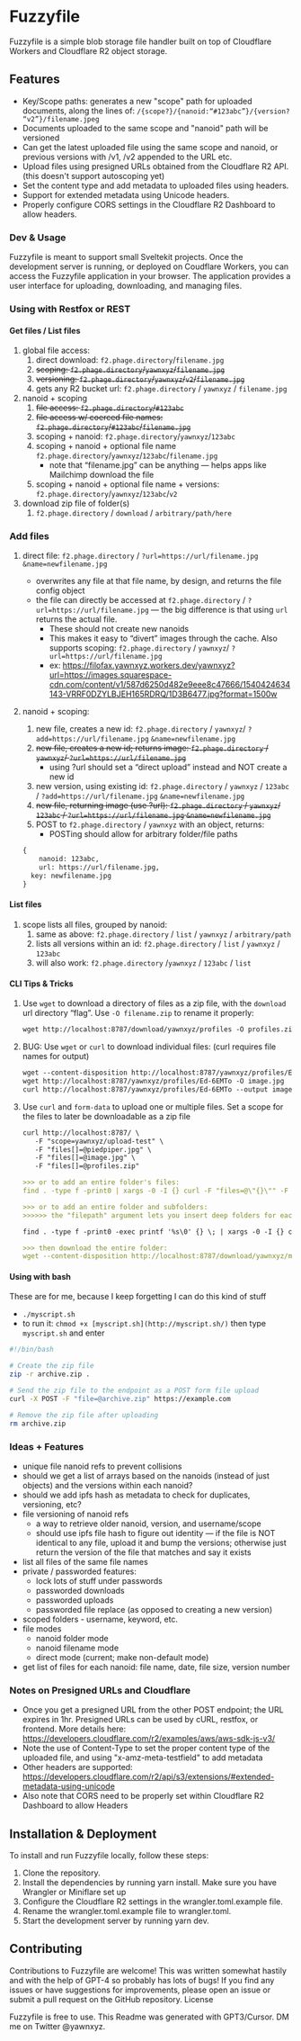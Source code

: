 
# Fuzzyfile

Fuzzyfile is a simple blob storage file handler built on top of Cloudflare Workers and Cloudflare R2 object storage.

## Features

- Key/Scope paths: generates a new "scope" path for uploaded documents, along the lines of: `/{scope?}/{nanoid:“#123abc”}/{version? “v2”}/filename.jpeg`
- Documents uploaded to the same scope and "nanoid" path will be versioned
- Can get the latest uploaded file using the same scope and nanoid, or previous versions with /v1, /v2 appended to the URL etc.
- Upload files using presigned URLs obtained from the Cloudflare R2 API. (this doesn't support autoscoping yet)
- Set the content type and add metadata to uploaded files using headers.
- Support for extended metadata using Unicode headers.
- Properly configure CORS settings in the Cloudflare R2 Dashboard to allow headers.


### Dev & Usage

Fuzzyfile is meant to support small Sveltekit projects. Once the development server is running, or deployed on Coudflare Workers, you can access the Fuzzyfile application in your browser. The application provides a user interface for uploading, downloading, and managing files.

### Using with Restfox or REST 

#### **Get files / List files**

1. global file access: 
    1. direct download: `f2.phage.directory`/`filename.jpg`
    2. ~~scoping: `f2.phage.directory`/`yawnxyz`/`filename.jpg`~~
    3. ~~versioning: `f2.phage.directory`/`yawnxyz`/`v2`/`filename.jpg`~~
    4. gets any R2 bucket url: `f2.phage.directory` / `yawnxyz` / `filename.jpg`
2. nanoid + scoping 
    1. ~~file access: `f2.phage.directory`/`#123abc`~~
    2. ~~file access w/ coerced file names: `f2.phage.directory`/`#123abc`/`filename.jpg`~~
    3. scoping + nanoid: `f2.phage.directory`/`yawnxyz`/`123abc`
    4. scoping + nanoid + optional file name `f2.phage.directory`/`yawnxyz`/`123abc`/`filename.jpg`
        - note that “filename.jpg” can be anything — helps apps like Mailchimp download the file
    5. scoping + nanoid + optional file name + versions: `f2.phage.directory`/`yawnxyz`/`123abc`/`v2`
3. download zip file of folder(s)
    1. `f2.phage.directory` / `download` / `arbitrary/path/here`


### **Add files**

1. direct file: `f2.phage.directory` / `?url=https://url/filename.jpg` `&name=newfilename.jpg`
    - overwrites any file at that file name, by design, and returns the file config object
    - the file can directly be accessed at `f2.phage.directory` / `?url=https://url/filename.jpg` — the big difference is that using `url` returns the actual file.
        - These should not create new nanoids
        - This makes it easy to “divert” images through the cache. Also supports scoping: `f2.phage.directory` / `yawnxyz`/ `?url=https://url/filename.jpg`
        - ex: https://filofax.yawnxyz.workers.dev/yawnxyz?url=https://images.squarespace-cdn.com/content/v1/587d6250d482e9eee8c47666/1540424634143-VRRF0DZYLBJEH165RDRQ/1D3B6477.jpg?format=1500w
2. nanoid + scoping:
    1. new file, creates a new id: `f2.phage.directory` / `yawnxyz`/ `?add=https://url/filename.jpg` `&name=newfilename.jpg`
    2. ~~new file, creates a new id; returns image: `f2.phage.directory` / `yawnxyz`/ `?url=https://url/filename.jpg`~~
        - using ?url should set a “direct upload” instead and NOT create a new id
    3. new version, using existing id: `f2.phage.directory` / `yawnxyz` / `123abc` / `?add=https://url/filename.jpg` `&name=newfilename.jpg`
    4. ~~new file, returning image (use ?url): `f2.phage.directory` / `yawnxyz`/ `123abc` / `?url=https://url/filename.jpg` `&name=newfilename.jpg`~~
    5. POST to `f2.phage.directory` / `yawnxyz` with an object, returns:
        - POSTing should allow for arbitrary folder/file paths
    
    ```markdown
    {
    	nanoid: 123abc,
    	url: https://url/filename.jpg,
      key: newfilename.jpg
    }
    ```


#### **List files**

1. scope lists all files, grouped by nanoid:
    1. same as above: `f2.phage.directory` / `list` / `yawnxyz` / `arbitrary/path`
    2. lists all versions within an id: `f2.phage.directory` / `list` / `yawnxyz` / `123abc`
    3. will also work: `f2.phage.directory` /`yawnxyz` / `123abc` / `list`


#### CLI Tips & Tricks

1. Use `wget` to download a directory of files as a zip file, with the `download` url directory “flag”. Use `-O filename.zip` to rename it properly:
    
    ```markdown
    wget http://localhost:8787/download/yawnxyz/profiles -O profiles.zip
    ```
    
2. BUG: Use `wget` or `curl` to download individual files: (curl requires file names for output)
    
    ```markdown
    wget --content-disposition http://localhost:8787/yawnxyz/profiles/Ed-6EMTo
    wget http://localhost:8787/yawnxyz/profiles/Ed-6EMTo -O image.jpg
    curl http://localhost:8787/yawnxyz/profiles/Ed-6EMTo --output image.jpg
    ```
    
3. Use `curl` and `form-data` to upload one or multiple files. Set a scope for the files to later be downloadable as a zip file
    
    ```markdown
    curl http://localhost:8787/ \
       -F "scope=yawnxyz/upload-test" \
       -F "files[]=@piedpiper.jpg" \
       -F "files[]=@image.jpg" \
       -F "files[]=@profiles.zip"
    
    >>> or to add an entire folder's files:
    find . -type f -print0 | xargs -0 -I {} curl -F "files=@\"{}\"" -F "scope=yawnxyz/multi-test" http://localhost:8787/
    
    >>> or to add an entire folder and subfolders:
    >>>>>> the "filepath" argument lets you insert deep folders for each file, e.g. to preserve file/folder paths
    
    find . -type f -print0 -exec printf '%s\0' {} \; | xargs -0 -I {} curl -F "files=@\"{}\"" -F "scope=yawnxyz/my-files" -F "filePath=\"{}\"" http://localhost:8787/
    
    >>> then download the entire folder:
    wget --content-disposition http://localhost:8787/download/yawnxyz/my-files -O myfiles.zip
    ```

#### Using with bash
These are for me, because I keep forgetting I can do this kind of stuff
- `./myscript.sh`
- to run it: `chmod +x [myscript.sh](http://myscript.sh/)` then type `myscript.sh` and enter

```bash
#!/bin/bash

# Create the zip file
zip -r archive.zip .

# Send the zip file to the endpoint as a POST form file upload
curl -X POST -F "file=@archive.zip" https://example.com

# Remove the zip file after uploading
rm archive.zip
```



### Ideas + Features
  - unique file nanoid refs to prevent collisions
  - should we get a list of arrays based on the nanoids (instead of just objects) and the versions within each nanoid?
  - should we add ipfs hash as metadata to check for duplicates, versioning, etc?
  - file versioning of nanoid refs
      - a way to retrieve older nanoid, version, and username/scope
      - should use ipfs file hash to figure out identity — if the file is NOT identical to any file, upload it and bump the versions; otherwise just return the version of the file that matches and say it exists
  - list all files of the same file names
  - private / passworded features:
      - lock lots of stuff under passwords
      - passworded downloads
      - passworded uploads
      - passworded file replace (as opposed to creating a new version)
  - scoped folders - username, keyword, etc.
  - file modes
      - nanoid folder mode
      - nanoid filename mode
      - direct mode (current; make non-default mode)
  - get list of files for each nanoid: file name, date, file size, version number

### Notes on Presigned URLs and Cloudflare

- Once you get a presigned URL from the other POST endpoint; the URL expires in 1hr. Presigned URLs can be used by cURL, restfox, or frontend. More details here: https://developers.cloudflare.com/r2/examples/aws/aws-sdk-js-v3/ 
- Note the use of Content-Type to set the proper content type of the uploaded file, and using "x-amz-meta-testfield" to add metadata
- Other headers are supported: https://developers.cloudflare.com/r2/api/s3/extensions/#extended-metadata-using-unicode 
- Also note that CORS need to be properly set within Cloudflare R2 Dashboard to allow Headers




## Installation & Deployment

To install and run Fuzzyfile locally, follow these steps:

1. Clone the repository.
2. Install the dependencies by running yarn install. Make sure you have Wrangler or Miniflare set up
3. Configure the Cloudflare R2 settings in the wrangler.toml.example file.
4. Rename the wrangler.toml.example file to wrangler.toml.
5. Start the development server by running yarn dev.



## Contributing

Contributions to Fuzzyfile are welcome! This was written somewhat hastily and with the help of GPT-4 so probably has lots of bugs! If you find any issues or have suggestions for improvements, please open an issue or submit a pull request on the GitHub repository.
License

Fuzzyfile is free to use. This Readme was generated with GPT3/Cursor. DM me on Twitter @yawnxyz.
